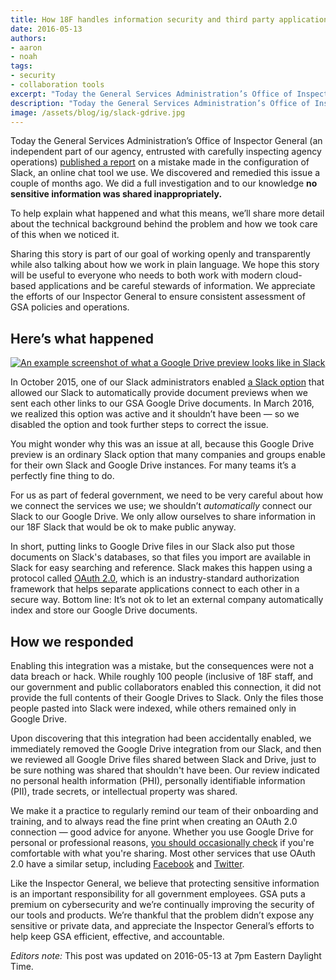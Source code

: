 ```yaml
---
title: How 18F handles information security and third party applications
date: 2016-05-13
authors:
- aaron
- noah
tags:
- security
- collaboration tools
excerpt: "Today the General Services Administration’s Office of Inspector General (an independent part of our agency, entrusted with carefully inspecting agency operations) published a report on a mistake made in the configuration of Slack, an online chat tool we use. We discovered and remedied this issue a couple of months ago. We did a full investigation and to our knowledge **no sensitive information was shared inappropriately."
description: "Today the General Services Administration’s Office of Inspector General (an independent part of our agency, entrusted with carefully inspecting agency operations) published a report on a mistake made in the configuration of Slack, an online chat tool we use. We discovered and remedied this issue a couple of months ago. We did a full investigation and to our knowledge **no sensitive information was shared inappropriately."
image: /assets/blog/ig/slack-gdrive.jpg
---
```


Today the General Services Administration’s Office of Inspector General
(an independent part of our agency, entrusted with carefully inspecting
agency operations) [published a report](https://www.gsaig.gov/sites/default/files/ipa-reports/Alert%20Report-GSA%20Data%20Breach%205.12.16.pdf) on a mistake made in the
configuration of Slack, an online chat tool we use. We discovered and
remedied this issue a couple of months ago. We did a full investigation and to our knowledge **no sensitive
information was shared inappropriately.**

To help explain what happened and what this means, we’ll share more
detail about the technical background behind the problem and how we took
care of this when we noticed it.

Sharing this story is part of our goal of working openly and
transparently while also talking about how we work in plain language. We
hope this story will be useful to everyone who needs to both work with
modern cloud-based applications and be careful stewards of information.
We appreciate the efforts of our Inspector General to ensure consistent
assessment of GSA policies and operations.

Here’s what happened
--------------------

[![An example screenshot of what a Google Drive preview looks like in Slack]({{site.baseurl}}/assets/blog/ig/slack-gdrive.jpg)](https://get.slack.help/hc/en-us/articles/205875058-Sharing-Google-Drive-files-in-Slack)

In October 2015, one of our Slack administrators enabled [a Slack
option](https://get.slack.help/hc/en-us/articles/205875058-Sharing-Google-Drive-files-in-Slack)
that allowed our Slack to automatically provide document previews when
we sent each other links to our GSA Google Drive documents. In March
2016, we realized this option was active and it shouldn’t have been — so
we disabled the option and took further steps to correct the issue.

You might wonder why this was an issue at all, because this Google Drive
preview is an ordinary Slack option that many companies and groups
enable for their own Slack and Google Drive instances. For many teams
it’s a perfectly fine thing to do.

For us as part of federal government, we need to be very careful about
how we connect the services we use; we shouldn’t *automatically* connect
our Slack to our Google Drive. We only allow ourselves to share information in
our 18F Slack that would be ok to make public anyway.

In short, putting links to Google Drive files in our Slack also
put those documents on Slack's databases, so that files you import are
available in Slack for easy searching and reference. Slack makes this
happen using a protocol called [OAuth 2.0](http://oauth.net/2/), which
is an industry-standard authorization framework that helps separate
applications connect to each other in a secure way. Bottom line: It’s
not ok to let an external company automatically index and store our
Google Drive documents.

How we responded
----------------

Enabling this integration was a mistake, but the consequences were not a
data breach or hack. While roughly 100 people (inclusive of 18F staff, and our government and public collaborators enabled this connection, it did not provide the full contents of their Google Drives to Slack. Only the files those people pasted into Slack were indexed, while others remained only in Google Drive.

Upon discovering that this integration had been accidentally enabled, we
immediately removed the Google Drive integration from our Slack, and
then we reviewed all Google Drive files shared between Slack and Drive,
just to be sure nothing was shared that shouldn't have been. Our review
indicated no personal health information (PHI), personally identifiable
information (PII), trade secrets, or intellectual property was shared.

We make it a practice to regularly remind our team of their onboarding
and training, and to always read the fine print when creating an OAuth
2.0 connection — good advice for anyone. Whether you use Google Drive
for personal or professional reasons, [you should occasionally
check](https://support.google.com/accounts/answer/3466521?hl=en) if
you're comfortable with what you're sharing. Most other services that
use OAuth 2.0 have a similar setup, including
[Facebook](https://www.facebook.com/help/262314300536014/) and
[Twitter](https://twitter.com/settings/applications).

Like the Inspector General, we believe that protecting sensitive
information is an important responsibility for all government employees.
GSA puts a premium on cybersecurity and we’re continually improving the
security of our tools and products. We’re thankful that the problem
didn’t expose any sensitive or private data, and appreciate the
Inspector General’s efforts to help keep GSA efficient, effective, and
accountable.

*Editors note:* This post was updated on 2016-05-13 at 7pm Eastern Daylight Time.
